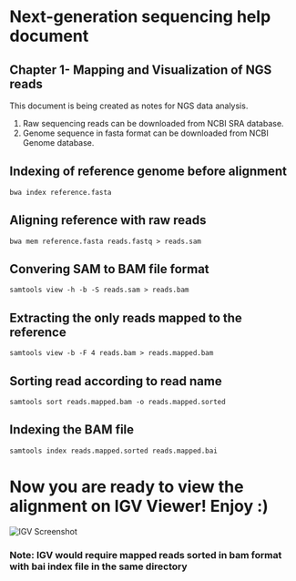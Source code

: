 # Next-generation sequencing help document
## Chapter 1- Mapping and Visualization of NGS reads 
This document is being created as notes for  NGS data analysis.

1. Raw sequencing reads can be downloaded from NCBI SRA database.
2. Genome sequence in fasta format can be downloaded from NCBI Genome database.

## Indexing of reference genome before alignment
```bwa index reference.fasta```

## Aligning reference with raw reads
```bwa mem reference.fasta reads.fastq > reads.sam```

## Convering SAM to BAM file format
```samtools view -h -b -S reads.sam > reads.bam```

## Extracting the only reads mapped to the reference
```samtools view -b -F 4 reads.bam > reads.mapped.bam```

## Sorting read according to read name
```samtools sort reads.mapped.bam -o reads.mapped.sorted```

## Indexing the BAM file
```samtools index reads.mapped.sorted reads.mapped.bai```

# Now you are ready to view the alignment on IGV Viewer! Enjoy :)

<img src="https://github.com/sauravbsaha/NGS_data_analysis/blob/master/igv_screenshot.png"
     alt="IGV Screenshot"
     style="float: center; margin-right: 10px;" />

### Note: IGV would require mapped reads sorted in bam format with bai index file in the same directory 
